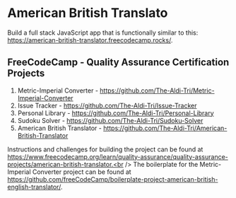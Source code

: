 # American British Translato
Build a full stack JavaScript app that is functionally similar to this: https://american-british-translator.freecodecamp.rocks/. 

## FreeCodeCamp - Quality Assurance Certification Projects

1. Metric-Imperial Converter - https://github.com/The-Aldi-Tri/Metric-Imperial-Converter
2. Issue Tracker - https://github.com/The-Aldi-Tri/Issue-Tracker
3. Personal Library - https://github.com/The-Aldi-Tri/Personal-Library
4. Sudoku Solver - https://github.com/The-Aldi-Tri/Sudoku-Solver
5. American British Translator - https://github.com/The-Aldi-Tri/American-British-Translator

Instructions and challenges for building the project can be found at https://www.freecodecamp.org/learn/quality-assurance/quality-assurance-projects/american-british-translator.<br />
The boilerplate for the Metric-Imperial Converter project can be found at https://github.com/freeCodeCamp/boilerplate-project-american-british-english-translator/. 
